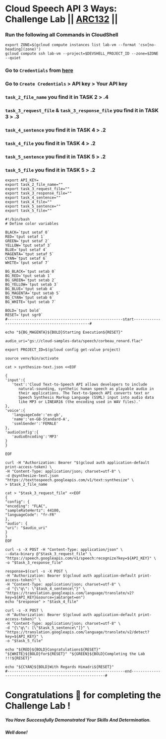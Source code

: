 # Cloud Speech API 3 Ways: Challenge Lab || [ARC132](https://www.cloudskillsboost.google/focuses/67215?parent=catalog) ||

### Run the following all Commands in CloudShell

```
export ZONE=$(gcloud compute instances list lab-vm --format 'csv[no-heading](zone)')
gcloud compute ssh lab-vm --project=$DEVSHELL_PROJECT_ID --zone=$ZONE --quiet
```

### Go to `Credentials` from [here](https://console.cloud.google.com/apis/credentials)
### Go to `Create Credentials` > API key > Your API key
### `task_2_file_name` you find it in TASK 2 > .4
### `task_3_request_file` & `task_3_response_file` you find it in TASK 3 > .3
### `task_4_sentence` you find it in TASK 4 > .2
### `task_4_file` you find it in TASK 4 > .2
### `task_5_sentence` you find it in TASK 5 > .2
### `task_5_file` you find it in TASK 5 > .2

```
export API_KEY=
export task_2_file_name=""
export task_3_request_file=""
export task_3_response_file=""
export task_4_sentence=""
export task_4_file=""
export task_5_sentence=""
export task_5_file=""
```
```
#!/bin/bash
# Define color variables

BLACK=`tput setaf 0`
RED=`tput setaf 1`
GREEN=`tput setaf 2`
YELLOW=`tput setaf 3`
BLUE=`tput setaf 4`
MAGENTA=`tput setaf 5`
CYAN=`tput setaf 6`
WHITE=`tput setaf 7`

BG_BLACK=`tput setab 0`
BG_RED=`tput setab 1`
BG_GREEN=`tput setab 2`
BG_YELLOW=`tput setab 3`
BG_BLUE=`tput setab 4`
BG_MAGENTA=`tput setab 5`
BG_CYAN=`tput setab 6`
BG_WHITE=`tput setab 7`

BOLD=`tput bold`
RESET=`tput sgr0`
#----------------------------------------------------start--------------------------------------------------#

echo "${BG_MAGENTA}${BOLD}Starting Execution${RESET}"

audio_uri="gs://cloud-samples-data/speech/corbeau_renard.flac"

export PROJECT_ID=$(gcloud config get-value project)

source venv/bin/activate

cat > synthesize-text.json <<EOF

{
'input':{
   'text':'Cloud Text-to-Speech API allows developers to include
      natural-sounding, synthetic human speech as playable audio in
      their applications. The Text-to-Speech API converts text or
      Speech Synthesis Markup Language (SSML) input into audio data
      like MP3 or LINEAR16 (the encoding used in WAV files).'
},
'voice':{
   'languageCode':'en-gb',
   'name':'en-GB-Standard-A',
   'ssmlGender':'FEMALE'
},
'audioConfig':{
   'audioEncoding':'MP3'
}
}

EOF

curl -H "Authorization: Bearer "$(gcloud auth application-default print-access-token) \
-H "Content-Type: application/json; charset=utf-8" \
-d @synthesize-text.json "https://texttospeech.googleapis.com/v1/text:synthesize" \
> $task_2_file_name

cat > "$task_3_request_file" <<EOF
{
"config": {
"encoding": "FLAC",
"sampleRateHertz": 44100,
"languageCode": "fr-FR"
},
"audio": {
"uri": "$audio_uri"
}
}
EOF

curl -s -X POST -H "Content-Type: application/json" \
--data-binary @"$task_3_request_file" \
"https://speech.googleapis.com/v1/speech:recognize?key=${API_KEY}" \
-o "$task_3_response_file"

response=$(curl -s -X POST \
-H "Authorization: Bearer $(gcloud auth application-default print-access-token)" \
-H "Content-Type: application/json; charset=utf-8" \
-d "{\"q\": \"$task_4_sentence\"}" \
"https://translation.googleapis.com/language/translate/v2?key=${API_KEY}&source=ja&target=en")
echo "$response" > "$task_4_file"

curl -s -X POST \
-H "Authorization: Bearer $(gcloud auth application-default print-access-token)" \
-H "Content-Type: application/json; charset=utf-8" \
-d "{\"q\": [\"$task_5_sentence\"]}" \
"https://translation.googleapis.com/language/translate/v2/detect?key=${API_KEY}" \
-o "$task_5_file"

echo "${RED}${BOLD}Congratulations${RESET}" "${WHITE}${BOLD}for${RESET}" "${GREEN}${BOLD}Completing the Lab !!!${RESET}"

echo "${CYAN}${BOLD}With Regards Himadri${RESET}"
#-----------------------------------------------------end----------------------------------------------------------#
```

# Congratulations 🎉 for completing the Challenge Lab !

##### *You Have Successfully Demonstrated Your Skills And Determination.*

#### *Well done!*
